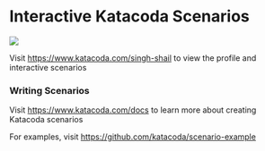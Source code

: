 # Interactive Katacoda Scenarios

[![](http://shields.katacoda.com/katacoda/singh-shail/count.svg)](https://www.katacoda.com/singh-shail "Get your profile on Katacoda.com")

Visit https://www.katacoda.com/singh-shail to view the profile and interactive scenarios

### Writing Scenarios
Visit https://www.katacoda.com/docs to learn more about creating Katacoda scenarios

For examples, visit https://github.com/katacoda/scenario-example
